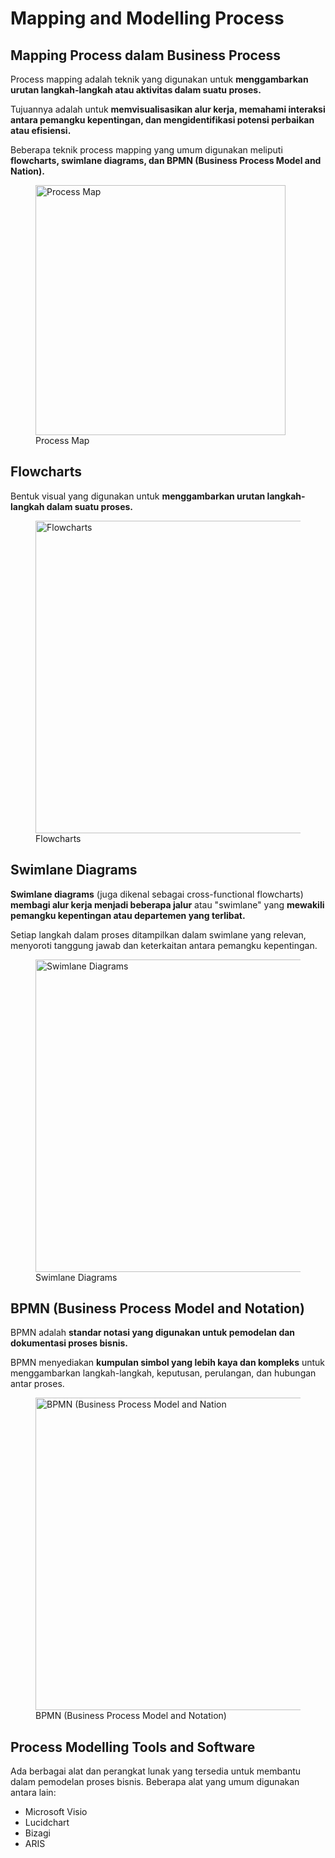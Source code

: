# Mapping and Modelling Process

## Mapping Process dalam Business Process

Process mapping adalah teknik yang digunakan untuk **menggambarkan urutan langkah-langkah atau aktivitas dalam suatu proses.**

Tujuannya adalah untuk **memvisualisasikan alur kerja, memahami interaksi antara pemangku kepentingan, dan mengidentifikasi potensi perbaikan atau efisiensi.**

Beberapa teknik process mapping yang umum digunakan meliputi **flowcharts, swimlane diagrams, dan BPMN (Business Process Model and Nation).**

<figure>
  <img src="https://github.com/ArfaniAsra/materi-coding/assets/67674667/efb14702-2aaf-4d5d-9408-f9f8fdbccb01" alt="Process Map" width="400">
  <br>
  <figcaption>Process Map</figcaption>
</figure>

## Flowcharts

Bentuk visual yang digunakan untuk **menggambarkan urutan langkah-langkah dalam suatu proses.**

<figure>
  <img src="https://github.com/ArfaniAsra/materi-coding/assets/67674667/96a2193a-a71d-418e-b309-00085cf6b28f" alt="Flowcharts" width="500">
  <br>
  <figcaption>Flowcharts</figcaption>
</figure>

## Swimlane Diagrams

**Swimlane diagrams** (juga dikenal sebagai cross-functional flowcharts) **membagi alur kerja menjadi beberapa jalur** atau "swimlane" yang **mewakili pemangku kepentingan atau departemen yang terlibat.**

Setiap langkah dalam proses ditampilkan dalam swimlane yang relevan, menyoroti tanggung jawab dan keterkaitan antara pemangku kepentingan.

<figure>
  <img src="https://github.com/ArfaniAsra/materi-coding/assets/67674667/7a1747db-fa53-46c8-b78a-d8b9d398f1a1" alt="Swimlane Diagrams" width="500">
  <br>
  <figcaption>Swimlane Diagrams</figcaption>
</figure>

## BPMN (Business Process Model and Notation)

BPMN adalah **standar notasi yang digunakan untuk pemodelan dan dokumentasi proses bisnis.**

BPMN menyediakan **kumpulan simbol yang lebih kaya dan kompleks** untuk menggambarkan langkah-langkah, keputusan, perulangan, dan hubungan antar proses.

<figure>
  <img src="https://github.com/ArfaniAsra/materi-coding/assets/67674667/b5bea668-3f65-4151-a257-fe5406d0fb35" alt="BPMN (Business Process Model and Nation" width="500">
  <br>
  <figcaption>BPMN (Business Process Model and Notation)</figcaption>
</figure>

## Process Modelling Tools and Software

Ada berbagai alat dan perangkat lunak yang tersedia untuk membantu dalam pemodelan proses bisnis. Beberapa alat yang umum digunakan antara lain:
- Microsoft Visio
- Lucidchart
- Bizagi
- ARIS
